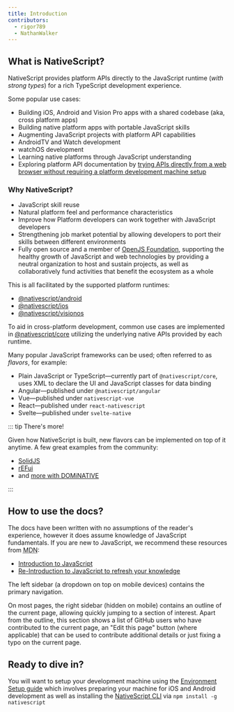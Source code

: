 ```yaml
---
title: Introduction
contributors:
  - rigor789
  - NathanWalker
---
```


## What is NativeScript?

NativeScript provides platform APIs directly to the JavaScript runtime (_with strong types_) for a rich TypeScript development experience. 

Some popular use cases:

- Building iOS, Android and Vision Pro apps with a shared codebase (aka, cross platform apps)
- Building native platform apps with portable JavaScript skills
- Augmenting JavaScript projects with platform API capabilities
- AndroidTV and Watch development
- watchOS development
- Learning native platforms through JavaScript understanding
- Exploring platform API documentation by [trying APIs directly from a web browser without requiring a platform development machine setup](https://preview.nativescript.org/)

### Why NativeScript?

- JavaScript skill reuse
- Natural platform feel and performance characteristics
- Improve how Platform developers can work together with JavaScript developers 
- Strengthening job market potential by allowing developers to port their skills between different environments
- Fully open source and a member of [OpenJS Foundation](https://openjsf.org/), supporting the healthy growth of JavaScript and web technologies by providing a neutral organization to host and sustain projects, as well as collaboratively fund activities that benefit the ecosystem as a whole
 
This is all facilitated by the supported platform runtimes:

- [@nativescript/android](/guide/extending-classes-and-implementing-interfaces-android)
- [@nativescript/ios](/guide/extending-classes-and-conforming-to-protocols-ios)
- [@nativescript/visionos](/guide/visionos)

To aid in cross-platform development, common use cases are implemented in [@nativescript/core](/core) utilizing the underlying native APIs provided by each runtime.

Many popular JavaScript frameworks can be used; often referred to as _flavors_, for example:

- Plain JavaScript or TypeScript&mdash;currently part of `@nativescript/core`, uses XML to declare the UI and JavaScript classes for data binding
- Angular&mdash;published under `@nativescript/angular`
- Vue&mdash;published under `nativescript-vue`
- React&mdash;published under `react-nativescript`
- Svelte&mdash;published under `svelte-native`

::: tip There's more!

Given how NativeScript is built, new flavors can be implemented on top of it anytime. A few great examples from the community:

- [SolidJS](https://github.com/nativescript-community/solid-js)
- [rEFui](https://github.com/SudoMaker/rEFui#native)
- and [more with DOMiNATIVE](https://github.com/SudoMaker/dominative)

:::

## How to use the docs?

The docs have been written with no assumptions of the reader's experience, however it does assume knowledge of JavaScript fundamentals. If you are new to JavaScript, we recommend these resources from <abbr title="Mozilla Developer Network">MDN</abbr>:

- [Introduction to JavaScript](https://developer.mozilla.org/en-US/docs/Web/JavaScript)
- [Re-Introduction to JavaScript to refresh your knowledge](https://developer.mozilla.org/en-US/docs/Web/JavaScript/A_re-introduction_to_JavaScript)

The left sidebar (a dropdown on top on mobile devices) contains the primary navigation.

On most pages, the right sidebar (hidden on mobile) contains an outline of the current page, allowing quickly jumping to a section of interest. Apart from the outline, this section shows a list of GitHub users who have contributed to the current page, an "Edit this page" button (where applicable) that can be used to contribute additional details or just fixing a typo on the current page.

## Ready to dive in?

You will want to setup your development machine using the [Environment Setup guide](/setup/) which involves preparing your machine for iOS and Android development as well as installing the [NativeScript CLI](https://www.npmjs.com/package/nativescript) via `npm install -g nativescript`

<!-- TODO: provide alternative path via StackBlitz and tutorials -->
